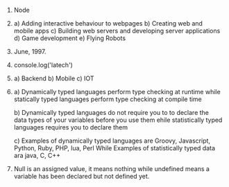 1. Node
2. a) Adding interactive behaviour to webpages
   b) Creating web and mobile apps
   c) Building web servers and developing server applications
   d) Game development
   e) Flying Robots
3. June, 1997.
4. console.log('latech')
5.  a) Backend
    b) Mobile
    c) IOT
6. a) Dynamically typed languages perform type checking at runtime while statically typed languages perform type checking at compile time 

   b) Dynamically typed languages do not require you to to declare the data types of your variables before you use them ehile statistically typed languages requires you to declare them

   c) Examples of dynamically typed languages are Groovy, Javascript, Python, Ruby, PHP, lua, Perl While Examples of statistically typed data ara java, C, C++

7. Null is an assigned value, it means nothing while undefined means a variable has been declared but not defined yet.